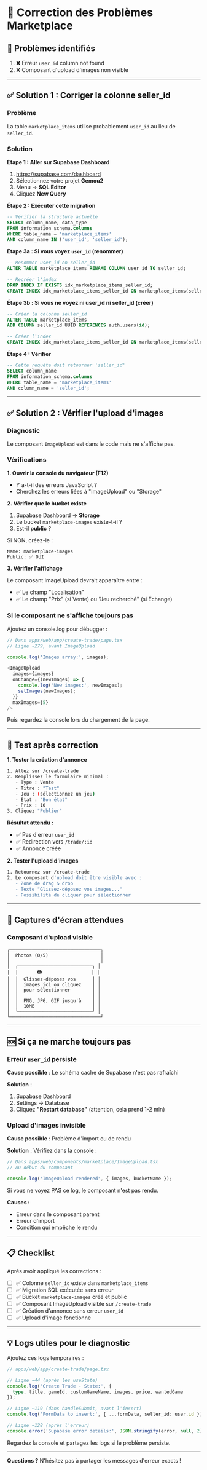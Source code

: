 # 🔧 Correction des Problèmes Marketplace

## 🐛 Problèmes identifiés

1. ❌ Erreur `user_id` column not found
2. ❌ Composant d'upload d'images non visible

---

## ✅ Solution 1 : Corriger la colonne seller_id

### Problème

La table `marketplace_items` utilise probablement `user_id` au lieu de `seller_id`.

### Solution

**Étape 1 : Aller sur Supabase Dashboard**

1. https://supabase.com/dashboard
2. Sélectionnez votre projet **Gemou2**
3. Menu → **SQL Editor**
4. Cliquez **New Query**

**Étape 2 : Exécuter cette migration**

```sql
-- Vérifier la structure actuelle
SELECT column_name, data_type 
FROM information_schema.columns 
WHERE table_name = 'marketplace_items' 
AND column_name IN ('user_id', 'seller_id');
```

**Étape 3a : Si vous voyez `user_id` (renommer)**

```sql
-- Renommer user_id en seller_id
ALTER TABLE marketplace_items RENAME COLUMN user_id TO seller_id;

-- Recréer l'index
DROP INDEX IF EXISTS idx_marketplace_items_seller_id;
CREATE INDEX idx_marketplace_items_seller_id ON marketplace_items(seller_id);
```

**Étape 3b : Si vous ne voyez ni user_id ni seller_id (créer)**

```sql
-- Créer la colonne seller_id
ALTER TABLE marketplace_items 
ADD COLUMN seller_id UUID REFERENCES auth.users(id);

-- Créer l'index
CREATE INDEX idx_marketplace_items_seller_id ON marketplace_items(seller_id);
```

**Étape 4 : Vérifier**

```sql
-- Cette requête doit retourner 'seller_id'
SELECT column_name 
FROM information_schema.columns 
WHERE table_name = 'marketplace_items' 
AND column_name = 'seller_id';
```

---

## ✅ Solution 2 : Vérifier l'upload d'images

### Diagnostic

Le composant `ImageUpload` est dans le code mais ne s'affiche pas.

### Vérifications

**1. Ouvrir la console du navigateur (F12)**

- Y a-t-il des erreurs JavaScript ?
- Cherchez les erreurs liées à "ImageUpload" ou "Storage"

**2. Vérifier que le bucket existe**

1. Supabase Dashboard → **Storage**
2. Le bucket `marketplace-images` existe-t-il ?
3. Est-il **public** ?

Si NON, créez-le :
```
Name: marketplace-images
Public: ✅ OUI
```

**3. Vérifier l'affichage**

Le composant ImageUpload devrait apparaître entre :
- ✅ Le champ "Localisation"
- ✅ Le champ "Prix" (si Vente) ou "Jeu recherché" (si Échange)

### Si le composant ne s'affiche toujours pas

Ajoutez un console.log pour débugger :

```typescript
// Dans apps/web/app/create-trade/page.tsx
// Ligne ~279, avant ImageUpload

console.log('Images array:', images);

<ImageUpload
  images={images}
  onChange={(newImages) => {
    console.log('New images:', newImages);
    setImages(newImages);
  }}
  maxImages={5}
/>
```

Puis regardez la console lors du chargement de la page.

---

## 🧪 Test après correction

**1. Tester la création d'annonce**

```bash
1. Allez sur /create-trade
2. Remplissez le formulaire minimal :
   - Type : Vente
   - Titre : "Test"
   - Jeu : (sélectionnez un jeu)
   - État : "Bon état"
   - Prix : 10
3. Cliquez "Publier"
```

**Résultat attendu :**
- ✅ Pas d'erreur `user_id`
- ✅ Redirection vers `/trade/:id`
- ✅ Annonce créée

**2. Tester l'upload d'images**

```bash
1. Retournez sur /create-trade
2. Le composant d'upload doit être visible avec :
   - Zone de drag & drop
   - Texte "Glissez-déposez vos images..."
   - Possibilité de cliquer pour sélectionner
```

---

## 📸 Captures d'écran attendues

### Composant d'upload visible

```
┌─────────────────────────────────┐
│  Photos (0/5)                   │
│                                 │
│  ┌───────────────────────────┐ │
│  │       📷                  │ │
│  │  Glissez-déposez vos      │ │
│  │  images ici ou cliquez    │ │
│  │  pour sélectionner        │ │
│  │                           │ │
│  │  PNG, JPG, GIF jusqu'à    │ │
│  │  10MB                     │ │
│  └───────────────────────────┘ │
└─────────────────────────────────┘
```

---

## 🆘 Si ça ne marche toujours pas

### Erreur `user_id` persiste

**Cause possible** : Le schéma cache de Supabase n'est pas rafraîchi

**Solution** :
1. Supabase Dashboard
2. Settings → Database
3. Cliquez **"Restart database"** (attention, cela prend 1-2 min)

### Upload d'images invisible

**Cause possible** : Problème d'import ou de rendu

**Solution** : Vérifiez dans la console :

```javascript
// Dans apps/web/components/marketplace/ImageUpload.tsx
// Au début du composant

console.log('ImageUpload rendered', { images, bucketName });
```

Si vous ne voyez PAS ce log, le composant n'est pas rendu.

**Causes :**
- Erreur dans le composant parent
- Erreur d'import
- Condition qui empêche le rendu

---

## 📋 Checklist

Après avoir appliqué les corrections :

- [ ] ✅ Colonne `seller_id` existe dans `marketplace_items`
- [ ] ✅ Migration SQL exécutée sans erreur
- [ ] ✅ Bucket `marketplace-images` créé et public
- [ ] ✅ Composant ImageUpload visible sur `/create-trade`
- [ ] ✅ Création d'annonce sans erreur `user_id`
- [ ] ✅ Upload d'image fonctionne

---

## 💡 Logs utiles pour le diagnostic

Ajoutez ces logs temporaires :

```typescript
// apps/web/app/create-trade/page.tsx

// Ligne ~44 (après les useState)
console.log('Create Trade - State:', { 
  type, title, gameId, customGameName, images, price, wantedGame 
});

// Ligne ~119 (dans handleSubmit, avant l'insert)
console.log('FormData to insert:', { ...formData, seller_id: user.id });

// Ligne ~128 (après l'erreur)
console.error('Supabase error details:', JSON.stringify(error, null, 2));
```

Regardez la console et partagez les logs si le problème persiste.

---

**Questions ?** N'hésitez pas à partager les messages d'erreur exacts !


